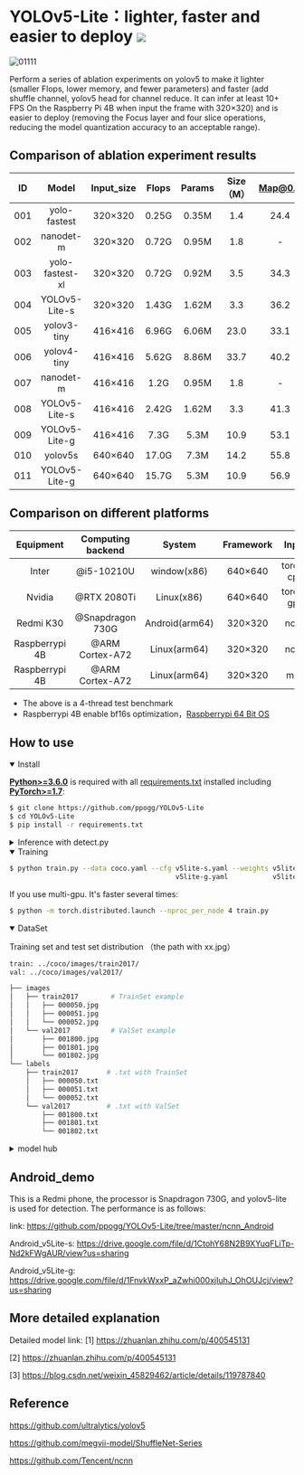 # YOLOv5-Lite：lighter, faster and easier to deploy   ![](https://zenodo.org/badge/DOI/10.5281/zenodo.5241425.svg)

![01111](https://user-images.githubusercontent.com/82716366/135464047-9a66eb1a-38d6-4585-aacb-552c70b18457.jpg)

Perform a series of ablation experiments on yolov5 to make it lighter (smaller Flops, lower memory, and fewer parameters) and faster (add shuffle channel, yolov5 head for channel reduce. It can infer at least 10+ FPS On the Raspberry Pi 4B when input the frame with 320×320) and is easier to deploy (removing the Focus layer and four slice operations, reducing the model quantization accuracy to an acceptable range).

## Comparison of ablation experiment results

  ID|Model | Input_size|Flops| Params | Size（M） |Map@0.5|Map@.5:0.95
 :-----:|:-----:|:-----:|:----------:|:----:|:----:|:----:|:----:|
001| yolo-fastest| 320×320|0.25G|0.35M|1.4| 24.4| -
002| nanodet-m| 320×320| 0.72G|0.95M|1.8|- |20.6
003| yolo-fastest-xl| 320×320|0.72G|0.92M|3.5| 34.3| -
004| YOLOv5-Lite-s| 320×320|1.43G |1.62M|3.3| 36.2|20.8| 
005| yolov3-tiny| 416×416| 6.96G|6.06M|23.0| 33.1|16.6
006| yolov4-tiny| 416×416| 5.62G|8.86M| 33.7|40.2|21.7
007| nanodet-m| 416×416| 1.2G	|0.95M|1.8|- |23.5
008| YOLOv5-Lite-s| 416×416|2.42G |1.62M|3.3| 41.3|24.4| 
009| YOLOv5-Lite-g| 416×416|7.3G |5.3M|10.9| 53.1|34.7| 
010| yolov5s| 640×640| 17.0G|7.3M|14.2| 55.8|35.9
011| YOLOv5-Lite-g| 640×640|15.7G |5.3M|10.9| 56.9|38.1| 

## Comparison on different platforms

Equipment|Computing backend|System|Framework|Input|[v5Lite-s](https://drive.google.com/file/d/70nHSANXTPVtgDHZalPn/view?usp=sharing)|[v5Lite-g](https://drive.google.com/file/d/1qtWLBPjNJXKi7sb/view?usp=sharing)|YOLOv5s
:---:|:---:|:---:|:---:|:---:|:---:|:---:|:---:
Inter|@i5-10210U|window(x86)|640×640|torch-cpu|112ms|183ms|179ms
Nvidia|@RTX 2080Ti|Linux(x86)|640×640|torch-gpu|11ms|16ms|14ms
Redmi K30|@Snapdragon 730G|Android(arm64)|320×320|ncnn|36ms|-|-
Raspberrypi 4B|@ARM Cortex-A72|Linux(arm64)|320×320|ncnn|97ms|415ms|371ms
Raspberrypi 4B|@ARM Cortex-A72|Linux(arm64)|320×320|mnn|88ms|393ms|356ms

* The above is a 4-thread test benchmark
* Raspberrypi 4B enable bf16s optimization，[Raspberrypi 64 Bit OS](http://downloads.raspberrypi.org/raspios_arm64/images/raspios_arm64-2020-08-24/)

## <div>How to use</div>

<details open>
<summary>Install</summary>

[**Python>=3.6.0**](https://www.python.org/) is required with all
[requirements.txt](https://github.com/ppogg/YOLOv5-Lite/master/requirements.txt) installed including
[**PyTorch>=1.7**](https://pytorch.org/get-started/locally/):
<!-- $ sudo apt update && apt install -y libgl1-mesa-glx libsm6 libxext6 libxrender-dev -->

```bash
$ git clone https://github.com/ppogg/YOLOv5-Lite
$ cd YOLOv5-Lite
$ pip install -r requirements.txt
```

</details>

<details>
<summary>Inference with detect.py</summary>

`detect.py` runs inference on a variety of sources, downloading models automatically from
the [latest YOLOv5-Lite release](https://github.com/ppogg/YOLOv5-Lite/releases) and saving results to `runs/detect`.

```bash
$ python detect.py --source 0  # webcam
                            file.jpg  # image 
                            file.mp4  # video
                            path/  # directory
                            path/*.jpg  # glob
                            'https://youtu.be/NUsoVlDFqZg'  # YouTube
                            'rtsp://example.com/media.mp4'  # RTSP, RTMP, HTTP stream
```

</details>

<details open>
<summary>Training</summary>

```bash
$ python train.py --data coco.yaml --cfg v5lite-s.yaml --weights v5lite-s.pt --batch-size 128
                                         v5lite-g.yaml           v5lite-g.pt               64
```

 If you use multi-gpu. It's faster several times:
  
 ```bash
$ python -m torch.distributed.launch --nproc_per_node 4 train.py
```
  
</details>  

</details>

<details open>
<summary>DataSet</summary>

Training set and test set distribution （the path with xx.jpg）
  
 ```bash
train: ../coco/images/train2017/
val: ../coco/images/val2017/
```
```bash
├── images
│   ├── train2017        # TrainSet example
│   │   ├── 000050.jpg
│   │   ├── 000051.jpg
│   │   └── 000052.jpg
│   └── val2017          # ValSet example
│       ├── 001800.jpg
│       ├── 001801.jpg
│       └── 001802.jpg
└── labels               
    ├── train2017       # .txt with TrainSet
    │   ├── 000050.txt
    │   ├── 000051.txt
    │   └── 000052.txt
    └── val2017         # .txt with ValSet
        ├── 001800.txt
        ├── 001801.txt
        └── 001802.txt
```
  
</details> 

<details>
<summary>model hub</summary>

Here, the original components of YOLOv5 and the reproduced components of YOLOv5-Lite are organized and stored in the model hub：

  ![image](https://user-images.githubusercontent.com/82716366/135563400-2b6082c5-d0c2-49b8-9235-748950df30b8.png)

  Updating ...

</details>

## Android_demo 

This is a Redmi phone, the processor is Snapdragon 730G, and yolov5-lite is used for detection. The performance is as follows:

link: https://github.com/ppogg/YOLOv5-Lite/tree/master/ncnn_Android

Android_v5Lite-s: https://drive.google.com/file/d/1CtohY68N2B9XYuqFLiTp-Nd2kFWgAUR/view?us=sharing

Android_v5Lite-g: https://drive.google.com/file/d/1FnvkWxxP_aZwhi000xjIuhJ_OhOUJcj/view?us=sharing

## More detailed explanation

Detailed model link:
 [1] https://zhuanlan.zhihu.com/p/400545131
 
 [2] https://zhuanlan.zhihu.com/p/400545131
 
 [3] https://blog.csdn.net/weixin_45829462/article/details/119787840

## Reference

https://github.com/ultralytics/yolov5

https://github.com/megvii-model/ShuffleNet-Series

https://github.com/Tencent/ncnn
